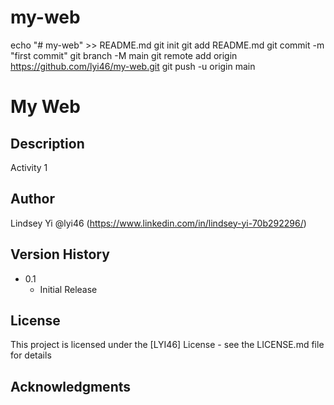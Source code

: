 # my-web
echo "# my-web" >> README.md
git init
git add README.md
git commit -m "first commit"
git branch -M main
git remote add origin https://github.com/lyi46/my-web.git
git push -u origin main

# My Web

## Description
Activity 1

## Author
Lindsey Yi
@lyi46 (https://www.linkedin.com/in/lindsey-yi-70b292296/)

## Version History
* 0.1
    * Initial Release

## License

This project is licensed under the [LYI46] License - see the LICENSE.md file for details

## Acknowledgments

